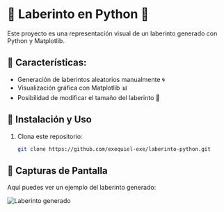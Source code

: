 # 🏁 Laberinto en Python 🏁

Este proyecto es una representación visual de un laberinto generado con Python y Matplotlib.

## 📌 Características:
- Generación de laberintos aleatorios manualmente 🌀
- Visualización gráfica con Matplotlib 📊
- Posibilidad de modificar el tamaño del laberinto 🔧

## 🚀 Instalación y Uso
1. Clona este repositorio:
   ```bash
   git clone https://github.com/exequiel-exe/laberinto-python.git

## 📸 Capturas de Pantalla  
Aquí puedes ver un ejemplo del laberinto generado:  

![Laberinto generado](https://raw.githubusercontent.com/exequiel-exe/laberinto-python/7a86b4cec8710ae0426d23869c53cfca2103091e/images/Laberinto%20resuelto_.png)
